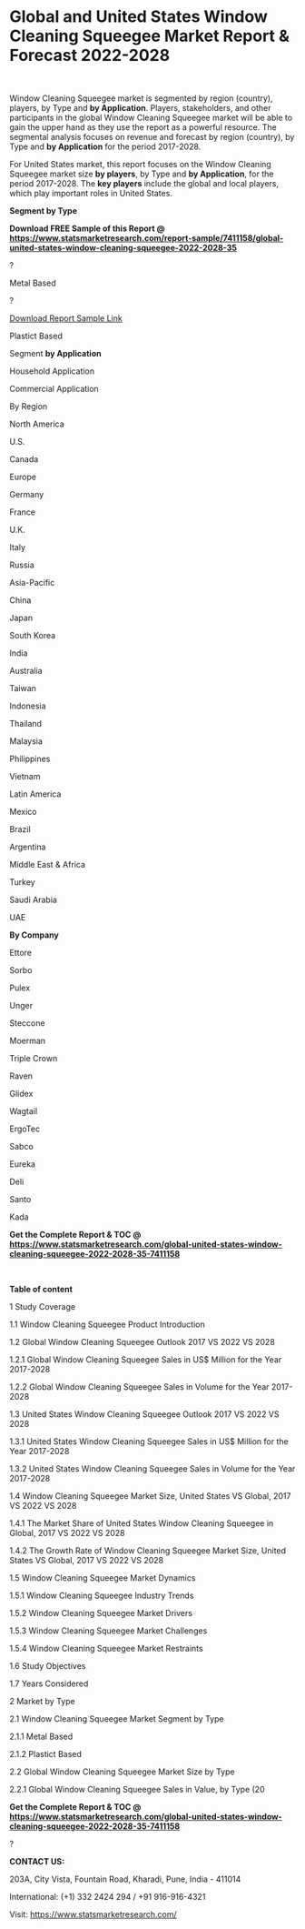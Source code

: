 <h1>Global and United States Window Cleaning Squeegee Market Report & Forecast 2022-2028</h1><br/><p>Window Cleaning Squeegee market is segmented by region (country), players, by Type and <strong>by Application</strong>. Players, stakeholders, and other participants in the global Window Cleaning Squeegee market will be able to gain the upper hand as they use the report as a powerful resource. The segmental analysis focuses on revenue and forecast by region (country), by Type and <strong>by Application</strong> for the period 2017-2028.</p>
 
 
 
 <p>For United States market, this report focuses on the Window Cleaning Squeegee market size <strong>by players</strong>, by Type and <strong>by Application</strong>, for the period 2017-2028. The <strong>key players</strong> include the global and local players, which play important roles in United States.</p>
 
 
 
 <p><strong>Segment by Type</strong></p>
 
 
 
 <div><b>Download FREE Sample of this Report @ <a href="https://www.statsmarketresearch.com/download-free-sample/7411158/global-united-states-window-cleaning-squeegee-2022-2028-35">https://www.statsmarketresearch.com/report-sample/7411158/global-united-states-window-cleaning-squeegee-2022-2028-35</a></b></div>
 
 
 
 <p>? </p>
 
 
 
 <p>Metal Based</p>
 
 
 
 <p>? </p>
 
 
 
 <p><a href="https://www.statsmarketresearch.com/download-free-sample/7411158/global-united-states-window-cleaning-squeegee-2022-2028-35">Download Report Sample Link</a></p>
 
 
 
 <p>Plastict Based</p>
 
 
 
 <p>Segment <strong>by Application</strong></p>
 
 
 
 <p>Household Application</p>
 
 
 
 <p>Commercial Application</p>
 
 
 
 <p>By Region</p>
 
 
 
 <p>North America</p>
 
 
 
 <p>U.S.</p>
 
 
 
 <p>Canada</p>
 
 
 
 <p>Europe</p>
 
 
 
 <p>Germany</p>
 
 
 
 <p>France</p>
 
 
 
 <p>U.K.</p>
 
 
 
 <p>Italy</p>
 
 
 
 <p>Russia</p>
 
 
 
 <p>Asia-Pacific</p>
 
 
 
 <p>China</p>
 
 
 
 <p>Japan</p>
 
 
 
 <p>South Korea</p>
 
 
 
 <p>India</p>
 
 
 
 <p>Australia</p>
 
 
 
 <p>Taiwan</p>
 
 
 
 <p>Indonesia</p>
 
 
 
 <p>Thailand</p>
 
 
 
 <p>Malaysia</p>
 
 
 
 <p>Philippines</p>
 
 
 
 <p>Vietnam</p>
 
 
 
 <p>Latin America</p>
 
 
 
 <p>Mexico</p>
 
 
 
 <p>Brazil</p>
 
 
 
 <p>Argentina</p>
 
 
 
 <p>Middle East & Africa</p>
 
 
 
 <p>Turkey</p>
 
 
 
 <p>Saudi Arabia</p>
 
 
 
 <p>UAE</p>
 
 
 
 <p><strong>By Company</strong></p>
 
 
 
 <p>Ettore</p>
 
 
 
 <p>Sorbo</p>
 
 
 
 <p>Pulex</p>
 
 
 
 <p>Unger</p>
 
 
 
 <p>Steccone</p>
 
 
 
 <p>Moerman</p>
 
 
 
 <p>Triple Crown</p>
 
 
 
 <p>Raven</p>
 
 
 
 <p>Glidex</p>
 
 
 
 <p>Wagtail</p>
 
 
 
 <p>ErgoTec</p>
 
 
 
 <p>Sabco</p>
 
 
 
 <p>Eureka</p>
 
 
 
 <p>Deli</p>
 
 
 
 <p>Santo</p>
 
 
 
 <p>Kada</p>
 
 
 
 <div><b>Get the Complete Report & TOC @ <a href="https://www.statsmarketresearch.com/global-united-states-window-cleaning-squeegee-2022-2028-35-7411158">https://www.statsmarketresearch.com/global-united-states-window-cleaning-squeegee-2022-2028-35-7411158</a></b></div>
 
 
 
 <p><br />
 
 <b>Table of content</b></p>
 
 
 
 <p>1 Study Coverage<br />
 
 1.1 Window Cleaning Squeegee Product Introduction<br />
 
 1.2 Global Window Cleaning Squeegee Outlook 2017 VS 2022 VS 2028<br />
 
 1.2.1 Global Window Cleaning Squeegee Sales in US$ Million for the Year 2017-2028<br />
 
 1.2.2 Global Window Cleaning Squeegee Sales in Volume for the Year 2017-2028<br />
 
 1.3 United States Window Cleaning Squeegee Outlook 2017 VS 2022 VS 2028<br />
 
 1.3.1 United States Window Cleaning Squeegee Sales in US$ Million for the Year 2017-2028<br />
 
 1.3.2 United States Window Cleaning Squeegee Sales in Volume for the Year 2017-2028<br />
 
 1.4 Window Cleaning Squeegee Market Size, United States VS Global, 2017 VS 2022 VS 2028<br />
 
 1.4.1 The Market Share of United States Window Cleaning Squeegee in Global, 2017 VS 2022 VS 2028<br />
 
 1.4.2 The Growth Rate of Window Cleaning Squeegee Market Size, United States VS Global, 2017 VS 2022 VS 2028<br />
 
 1.5 Window Cleaning Squeegee Market Dynamics<br />
 
 1.5.1 Window Cleaning Squeegee Industry Trends<br />
 
 1.5.2 Window Cleaning Squeegee Market Drivers<br />
 
 1.5.3 Window Cleaning Squeegee Market Challenges<br />
 
 1.5.4 Window Cleaning Squeegee Market Restraints<br />
 
 1.6 Study Objectives<br />
 
 1.7 Years Considered<br />
 
 2 Market by Type<br />
 
 2.1 Window Cleaning Squeegee Market Segment by Type<br />
 
 2.1.1 Metal Based<br />
 
 2.1.2 Plastict Based<br />
 
 2.2 Global Window Cleaning Squeegee Market Size by Type<br />
 
 2.2.1 Global Window Cleaning Squeegee Sales in Value, by Type (20</p>
 
 
 
 <div><b>Get the Complete Report & TOC @ <a href="https://www.statsmarketresearch.com/global-united-states-window-cleaning-squeegee-2022-2028-35-7411158">https://www.statsmarketresearch.com/global-united-states-window-cleaning-squeegee-2022-2028-35-7411158</a></b></div>
 
 
 
 <p>? </p>
 
 
 
 <p><b>CONTACT US:</b><br />
 
 203A, City Vista, Fountain Road, Kharadi, Pune, India - 411014<br />
 
 International: (+1) 332 2424 294 / +91 916-916-4321<br />
 
 Visit: <a href="https://www.statsmarketresearch.com/">https://www.statsmarketresearch.com/</a></p>